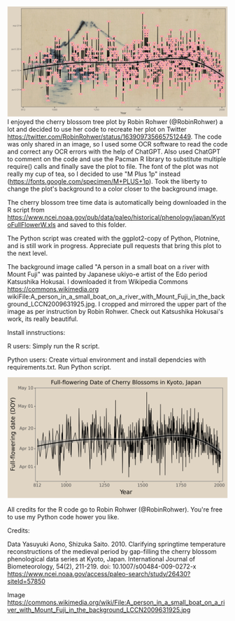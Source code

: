 ![Cherry Blossom Plot](cherry_blossoms_plot.png)
I enjoyed the cherry blossom tree plot by Robin Rohwer (@RobinRohwer) a lot and decided to use her code to recreate her plot on Twitter https://twitter.com/RobinRohwer/status/1639097356657512449. The code was only shared in an image, so I used some OCR software to read the code and correct any OCR errors with the help of ChatGPT. Also used ChatGPT to comment on the code and use the Pacman R library to substitute multiple require() calls and finally save the plot to file. The font of the plot was not really my cup of tea, so I decided to use "M Plus 1p" instead (https://fonts.google.com/specimen/M+PLUS+1p). Took the liberty to change the plot's background to a color closer
to the background image.

The cherry blossom tree time data is automatically being downloaded in the R script from https://www.ncei.noaa.gov/pub/data/paleo/historical/phenology/japan/KyotoFullFlowerW.xls and saved to this folder.

The Python script was created with the ggplot2-copy of Python, Plotnine, and is still work in progress. Appreciate pull requests that bring this plot to the next level.

The background image called "A person in a small boat on a river with Mount Fuji" was painted by Japanese ukiyo-e artist of the Edo period Katsushika Hokusai. I downloaded it from Wikipedia Commons https://commons.wikimedia.org wikiFile:A_person_in_a_small_boat_on_a_river_with_Mount_Fuji_in_the_background_LCCN2009631925.jpg. I cropped and mirrored the upper part of the image as per instruction by Robin Rohwer. Check out Katsushika Hokusai's work, its really beautiful.


Install innstructions:

R users: Simply run the R script.

Python users: Create virtual environment and install dependcies with requirements.txt. Run Python script. 

![Cherry Blossom Plot with Python](cherry_blossoms_plot_python.png)

All credits for the R code go to Robin Rohwer (@RobinRohwer). You're free to use my Python code hower you like.


Credits:

Data
Yasuyuki Aono, Shizuka Saito. 2010. Clarifying springtime temperature reconstructions of the medieval period by gap-filling the cherry blossom phenological data series at Kyoto, Japan. International Journal of Biometeorology, 54(2), 211-219. doi: 10.1007/s00484-009-0272-x
https://www.ncei.noaa.gov/access/paleo-search/study/26430?siteId=57850

Image
https://commons.wikimedia.org/wiki/File:A_person_in_a_small_boat_on_a_river_with_Mount_Fuji_in_the_background_LCCN2009631925.jpg
